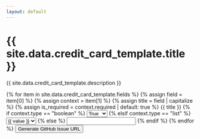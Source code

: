 ```yaml
---
layout: default
---
```


<h1>{{ site.data.credit_card_template.title }}</h1>
<p>{{ site.data.credit_card_template.description }}</p>

<form id="creditCardSubmissionForm">
  {% for item in site.data.credit_card_template.fields %}
    {% assign field = item[0] %}
    {% assign context = item[1] %}
    {% assign title = field | capitalize %}
    {% assign is_required = context.required | default: true %}
    <label for="{{ field }}">{{ title }}</label>
    {% if context.type == "boolean" %}
        <select name="{{ field }}" id="{{ field }}">
            <option value="true">True</option>
            <option value="false">False</option>
        </select>
    {% elsif context.type == "list" %}
        <select name="{{ field }}" id="{{ field }}">
            {% for value in context.values %}
                <option value="{{ value }}">{{ value }}</option>
            {% endfor %}
        </select>
    {% else %}
        <input type="{{ context.type }}" name="{{ field }}" id="{{ field }}" {% if context.max_length %}maxlength="{{ context.max_length }}"{% endif %} {% if is_required %}required{% endif %}>
    {% endif %}
  {% endfor %}
  <button type="button" onclick="generateGitHubIssueURL()">Generate GitHub Issue URL</button>
</form>

<script>
function generateGitHubIssueURL() {
    let baseURL = "https://github.com/{owner}/{repo}/issues/new?";
    let title = "New Card Submission: " + document.getElementById('card_name').value;
    let body = "";

    const formData = new FormData(document.getElementById('creditCardSubmissionForm'));
    for (let pair of formData.entries()) {
        body += pair[0] + ": " + pair[1] + "\n";
    }

    let issueURL = baseURL + "title=" + encodeURIComponent(title) + "&body=" + encodeURIComponent(body);
    window.location.href = issueURL;
}
</script>
